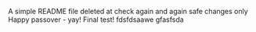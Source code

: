 A simple README file
deleted at
check again
and again
safe changes only
Happy passover - yay!
Final test!
fdsfdsaawe
gfasfsda

